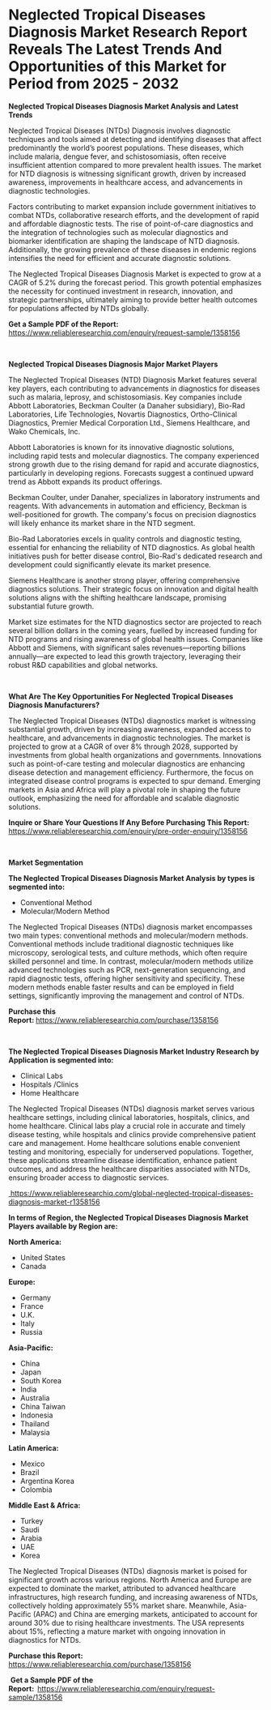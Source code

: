 <p><h1>Neglected Tropical Diseases Diagnosis Market Research Report Reveals The Latest Trends And Opportunities of this Market for Period from 2025 - 2032</h1></p><p><strong>Neglected Tropical Diseases Diagnosis Market Analysis and Latest Trends</strong></p>
<p><p>Neglected Tropical Diseases (NTDs) Diagnosis involves diagnostic techniques and tools aimed at detecting and identifying diseases that affect predominantly the world’s poorest populations. These diseases, which include malaria, dengue fever, and schistosomiasis, often receive insufficient attention compared to more prevalent health issues. The market for NTD diagnosis is witnessing significant growth, driven by increased awareness, improvements in healthcare access, and advancements in diagnostic technologies.</p><p>Factors contributing to market expansion include government initiatives to combat NTDs, collaborative research efforts, and the development of rapid and affordable diagnostic tests. The rise of point-of-care diagnostics and the integration of technologies such as molecular diagnostics and biomarker identification are shaping the landscape of NTD diagnosis. Additionally, the growing prevalence of these diseases in endemic regions intensifies the need for efficient and accurate diagnostic solutions.</p><p>The Neglected Tropical Diseases Diagnosis Market is expected to grow at a CAGR of 5.2% during the forecast period. This growth potential emphasizes the necessity for continued investment in research, innovation, and strategic partnerships, ultimately aiming to provide better health outcomes for populations affected by NTDs globally.</p></p>
<p><strong>Get a Sample PDF of the Report:&nbsp;</strong> <a href="https://www.reliableresearchiq.com/enquiry/request-sample/1358156?utm_campaign=3081&utm_medium=2&utm_source=Github&utm_content=ia&utm_term=12042025&utm_id=neglected-tropical-diseases-diagnosis">https://www.reliableresearchiq.com/enquiry/request-sample/1358156</a></p>
<p>&nbsp;</p>
<p><strong>Neglected Tropical Diseases Diagnosis Major Market Players</strong></p>
<p><p>The Neglected Tropical Diseases (NTD) Diagnosis Market features several key players, each contributing to advancements in diagnostics for diseases such as malaria, leprosy, and schistosomiasis. Key companies include Abbott Laboratories, Beckman Coulter (a Danaher subsidiary), Bio-Rad Laboratories, Life Technologies, Novartis Diagnostics, Ortho-Clinical Diagnostics, Premier Medical Corporation Ltd., Siemens Healthcare, and Wako Chemicals, Inc.</p><p>Abbott Laboratories is known for its innovative diagnostic solutions, including rapid tests and molecular diagnostics. The company experienced strong growth due to the rising demand for rapid and accurate diagnostics, particularly in developing regions. Forecasts suggest a continued upward trend as Abbott expands its product offerings.</p><p>Beckman Coulter, under Danaher, specializes in laboratory instruments and reagents. With advancements in automation and efficiency, Beckman is well-positioned for growth. The company's focus on precision diagnostics will likely enhance its market share in the NTD segment.</p><p>Bio-Rad Laboratories excels in quality controls and diagnostic testing, essential for enhancing the reliability of NTD diagnostics. As global health initiatives push for better disease control, Bio-Rad's dedicated research and development could significantly elevate its market presence.</p><p>Siemens Healthcare is another strong player, offering comprehensive diagnostics solutions. Their strategic focus on innovation and digital health solutions aligns with the shifting healthcare landscape, promising substantial future growth.</p><p>Market size estimates for the NTD diagnostics sector are projected to reach several billion dollars in the coming years, fuelled by increased funding for NTD programs and rising awareness of global health issues. Companies like Abbott and Siemens, with significant sales revenues—reporting billions annually—are expected to lead this growth trajectory, leveraging their robust R&D capabilities and global networks.</p></p>
<p>&nbsp;</p>
<p><strong>What Are The Key Opportunities For Neglected Tropical Diseases Diagnosis Manufacturers?</strong></p>
<p><p>The Neglected Tropical Diseases (NTDs) diagnostics market is witnessing substantial growth, driven by increasing awareness, expanded access to healthcare, and advancements in diagnostic technologies. The market is projected to grow at a CAGR of over 8% through 2028, supported by investments from global health organizations and governments. Innovations such as point-of-care testing and molecular diagnostics are enhancing disease detection and management efficiency. Furthermore, the focus on integrated disease control programs is expected to spur demand. Emerging markets in Asia and Africa will play a pivotal role in shaping the future outlook, emphasizing the need for affordable and scalable diagnostic solutions.</p></p>
<p><strong>Inquire or Share Your Questions If Any Before Purchasing This Report:</strong> <a href="https://www.reliableresearchiq.com/enquiry/pre-order-enquiry/1358156?utm_campaign=3081&utm_medium=2&utm_source=Github&utm_content=ia&utm_term=12042025&utm_id=neglected-tropical-diseases-diagnosis">https://www.reliableresearchiq.com/enquiry/pre-order-enquiry/1358156</a></p>
<p>&nbsp;</p>
<p><strong>Market Segmentation</strong></p>
<p><strong>The Neglected Tropical Diseases Diagnosis Market Analysis by types is segmented into:</strong></p>
<p><ul><li>Conventional Method</li><li>Molecular/Modern Method</li></ul></p>
<p><p>The Neglected Tropical Diseases (NTDs) diagnosis market encompasses two main types: conventional methods and molecular/modern methods. Conventional methods include traditional diagnostic techniques like microscopy, serological tests, and culture methods, which often require skilled personnel and time. In contrast, molecular/modern methods utilize advanced technologies such as PCR, next-generation sequencing, and rapid diagnostic tests, offering higher sensitivity and specificity. These modern methods enable faster results and can be employed in field settings, significantly improving the management and control of NTDs.</p></p>
<p><strong>Purchase this Report:&nbsp;</strong><a href="https://www.reliableresearchiq.com/purchase/1358156?utm_campaign=3081&utm_medium=2&utm_source=Github&utm_content=ia&utm_term=12042025&utm_id=neglected-tropical-diseases-diagnosis">https://www.reliableresearchiq.com/purchase/1358156</a></p>
<p>&nbsp;</p>
<p><strong>The Neglected Tropical Diseases Diagnosis Market Industry Research by Application is segmented into:</strong></p>
<p><ul><li>Clinical Labs</li><li>Hospitals /Clinics</li><li>Home Healthcare</li></ul></p>
<p><p>The Neglected Tropical Diseases (NTDs) diagnosis market serves various healthcare settings, including clinical laboratories, hospitals, clinics, and home healthcare. Clinical labs play a crucial role in accurate and timely disease testing, while hospitals and clinics provide comprehensive patient care and management. Home healthcare solutions enable convenient testing and monitoring, especially for underserved populations. Together, these applications streamline disease identification, enhance patient outcomes, and address the healthcare disparities associated with NTDs, ensuring broader access to diagnostic services.</p></p>
<p><a href="https://www.reliableresearchiq.com/global-neglected-tropical-diseases-diagnosis-market-r1358156?utm_campaign=3081&utm_medium=2&utm_source=Github&utm_content=ia&utm_term=12042025&utm_id=neglected-tropical-diseases-diagnosis">&nbsp;https://www.reliableresearchiq.com/global-neglected-tropical-diseases-diagnosis-market-r1358156</a></p>
<p><strong>In terms of Region, the Neglected Tropical Diseases Diagnosis Market Players available by Region are:</strong></p>
<p>
    <p> <strong> North America: </strong>
        <ul>
            <li>United States</li>
            <li>Canada</li>
        </ul>
        </p> 
    <p> <strong> Europe: </strong>
        <ul>
            <li>Germany</li>
            <li>France</li>
            <li>U.K.</li>
            <li>Italy</li>
            <li>Russia</li>
        </ul>
        </p> 
    <p> <strong> Asia-Pacific: </strong>
        <ul>
            <li>China</li>
            <li>Japan</li>
            <li>South Korea</li>
            <li>India</li>
            <li>Australia</li>
            <li>China Taiwan</li>
            <li>Indonesia</li>
            <li>Thailand</li>
            <li>Malaysia</li>
        </ul>
        </p> 
    <p> <strong> Latin America: </strong>
        <ul>
            <li>Mexico</li>
            <li>Brazil</li>
            <li>Argentina Korea</li>
            <li>Colombia</li>
        </ul>
        </p> 
    <p> <strong> Middle East & Africa: </strong>
        <ul>
            <li>Turkey</li>
            <li>Saudi</li>
            <li>Arabia</li>
            <li>UAE</li>
            <li>Korea</li>
        </ul>
    </p>
    </p>
<p><p>The Neglected Tropical Diseases (NTDs) diagnosis market is poised for significant growth across various regions. North America and Europe are expected to dominate the market, attributed to advanced healthcare infrastructures, high research funding, and increasing awareness of NTDs, collectively holding approximately 55% market share. Meanwhile, Asia-Pacific (APAC) and China are emerging markets, anticipated to account for around 30% due to rising healthcare investments. The USA represents about 15%, reflecting a mature market with ongoing innovation in diagnostics for NTDs.</p></p>
<p><strong>Purchase this Report: </strong><a href="https://www.reliableresearchiq.com/purchase/1358156?utm_campaign=3081&utm_medium=2&utm_source=Github&utm_content=ia&utm_term=12042025&utm_id=neglected-tropical-diseases-diagnosis">https://www.reliableresearchiq.com/purchase/1358156</a></p>
<p>&nbsp;<strong>Get a Sample PDF of the Report:&nbsp;&nbsp;</strong><a href="https://www.reliableresearchiq.com/enquiry/request-sample/1358156?utm_campaign=3081&utm_medium=2&utm_source=Github&utm_content=ia&utm_term=12042025&utm_id=neglected-tropical-diseases-diagnosis">https://www.reliableresearchiq.com/enquiry/request-sample/1358156</a></p>
<p><strong></strong></p>
<p><p></p><p></p><p></p></p>